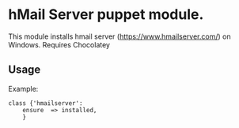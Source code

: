 # hMail Server puppet module.

This module installs hmail server (https://www.hmailserver.com/) on Windows.
Requires Chocolatey

## Usage

Example:
```puppet
class {'hmailserver':
    ensure	=> installed,
    }
```